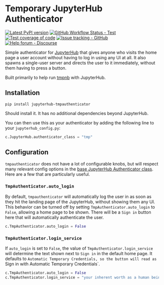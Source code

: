 # Temporary JupyterHub Authenticator

[![Latest PyPI version](https://img.shields.io/pypi/v/jupyterhub-tmpauthenticator?logo=pypi)](https://pypi.python.org/pypi/jupyterhub-tmpauthenticator)
[![GitHub Workflow Status - Test](https://img.shields.io/github/actions/workflow/status/jupyterhub/tmpauthenticator/test.yaml?logo=github&label=tests)](https://github.com/jupyterhub/tmpauthenticator/actions)
[![Test coverage of code](https://codecov.io/gh/jupyterhub/tmpauthenticator/branch/main/graph/badge.svg)](https://codecov.io/gh/jupyterhub/tmpauthenticator)
[![Issue tracking - GitHub](https://img.shields.io/badge/issue_tracking-github-blue?logo=github)](https://github.com/jupyterhub/tmpauthenticator/issues)
[![Help forum - Discourse](https://img.shields.io/badge/help_forum-discourse-blue?logo=discourse)](https://discourse.jupyter.org/c/jupyterhub)

Simple authenticator for [JupyterHub](http://github.com/jupyter/jupyterhub/)
that gives anyone who visits the home page a user account without having to
log in using any UI at all. It also spawns a single-user server and directs
the user to it immediately, without them having to press a button.

Built primarily to help run [tmpnb](https://github.com/jupyter/tmpnb) with JupyterHub.

## Installation

```
pip install jupyterhub-tmpauthenticator
```

Should install it. It has no additional dependencies beyond JupyterHub.

You can then use this as your authenticator by adding the following line to
your `jupyterhub_config.py`:

```python
c.JupyterHub.authenticator_class = "tmp"
```

## Configuration

`tmpauthenticator` does not have a lot of configurable knobs, but will respect
many relevant config options in the [base JupyterHub Authenticator class](https://jupyterhub.readthedocs.io/en/stable/reference/api/auth.html).
Here are a few that are particularly useful.

### `TmpAuthenticator.auto_login`

By default, `tmpauthenticator` will automatically log the user in as soon
as they hit the landing page of the JupyterHub, without showing them any UI.
This behavior can be turned off by setting `TmpAuthenticator.auto_login` to
`False`, allowing a home page to be shown. There will be a `Sign in` button here
that will automatically authenticate the user.

```python
c.TmpAuthenticator.auto_login = False
```

### `TmpAuthenticator.login_service`

If `auto_login` is set to `False`, the value of `TmpAuthenticator.login_service`
will determine the text shown next to `Sign in` in the default home page. It
defaults to `Automatic Temporary Credentials, so the button will read as
`Sign in with Automatic Temporary Credentials`.

```python
c.TmpAuthenticator.auto_login = False
c.TmpAuthenticator.login_service = "your inherent worth as a human being"
```
